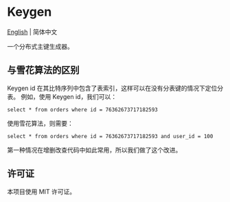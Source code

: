 # Keygen

[English](./README.md) | 简体中文

一个分布式主键生成器。

## 与雪花算法的区别

Keygen id 在其比特序列中包含了表索引，这样可以在没有分表键的情况下定位分表。
例如，使用 Keygen id，我们可以：

```
select * from orders where id = 76362673717182593
```

使用雪花算法，则需要：

```
select * from orders where id = 76362673717182593 and user_id = 100
```

第一种情况在增删改查代码中如此常用，所以我们做了这个改进。

## 许可证

本项目使用 MIT 许可证。
